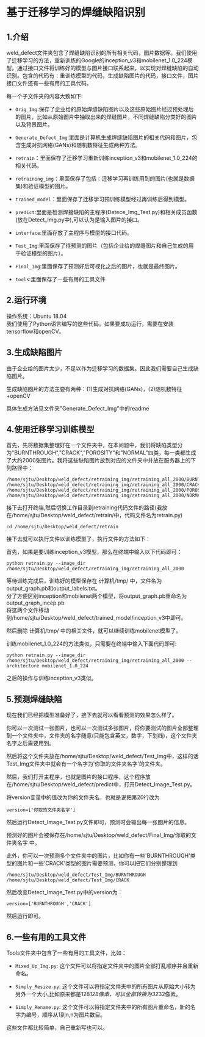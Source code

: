 # 基于迁移学习的焊缝缺陷识别

## 1.介绍


weld_defect文件夹包含了焊缝缺陷识别的所有相关代码，图片数据等。我们使用了迁移学习的方法，重新训练的Google的inception_v3和mobilenet_1.0_224模型。通过接口文件将训练好的模型与图片接口联系起来，以实现对焊缝缺陷的自动识别。包含的代码有：重训练模型的代码，生成缺陷图片的代码，接口文件，图片接口文件还有一些有用的工具代码。

每一个子文件夹的内容大致如下:

* ``Orig_Img``:保存了企业给的原始焊缝缺陷图片以及这些原始图片经过预处理后的图片，比如从原始图片中抽取出来的焊缝图片，不同焊缝缺陷分类好的图片以及背景图片。

* ``Generate_Defect_Img``:里面是计算机生成焊缝缺陷图片的相关代码和图片，包含生成对抗网络(GANs)和随机数特征生成两种方法。

* ``retrain``：里面保存了迁移学习重新训练inception_v3和mobilenet_1.0_224的相关代码。

* ``retraining_img``：里面保存了包括：迁移学习再训练用到的图片(也就是数据集)和验证模型的图片。

* ``trained_model``：里面保存了迁移学习预训练模型经过再训练后得到模型。

* ``predict``:里面是检测焊接缺陷的主程序(Detece_Img_Test.py)和相关成员函数(放在Detect_Img.py中),可以认为是输入图片的接口。

* ``interface``:里面存放了主程序与模型的接口代码。

* ``Test_Img``:里面保存了待预测的图片（包括企业给的焊缝图片和自己生成的用于验证模型的图片）。

* ``Final_Img``:里面保存了预测好后可视化之后的图片，也就是最终图片。

* ``tools``:里面保存了一些有用的工具文件


## 2.运行环境

操作系统：Ubuntu 18.04<br>
我们使用了Python语言编写的这些代码。如果要成功运行，需要在安装tensorflow和openCV。



## 3.生成缺陷图片

由于企业给的图片太少，不足以作为迁移学习的数据集。因此我们需要自己生成缺陷图片。

生成缺陷图片的方法主要有两种：(1)生成对抗网络(GANs)，(2)随机数特征+openCV

具体生成方法见文件夹"Generate_Defect_Img"中的readme

## 4.使用迁移学习训练模型

首先，先将数据集整理好在一个文件夹中，在本问题中，我们将缺陷类型分为"BURNTHROUGH","CRACK","POROSITY"和"NORMAL"四类，每一类都生成了大约2000张图片。我将这些缺陷图片放到对应的文件夹中并放在服务器上的下列路径中：

```
/home/sjtu/Desktop/weld_defect/retraining_img/retraining_all_2000/BURNTHROUGH
/home/sjtu/Desktop/weld_defect/retraining_img/retraining_all_2000/CRACK
/home/sjtu/Desktop/weld_defect/retraining_img/retraining_all_2000/POROSITY
/home/sjtu/Desktop/weld_defect/retraining_img/retraining_all_2000/NORMAL
```

接下去打开终端,然后切换工作目录到retraining代码文件的路径(我放在/home/sjtu/Desktop/weld_defect/retrain/中，代码文件名为retrain.py)

```
cd /home/sjtu/Desktop/weld_defect/retrain
```

接下去就可以执行文件以训练模型了，执行文件的方法如下：

首先，如果是要训练inception_v3模型，那么在终端中输入以下代码即可：

```
python retrain.py --image_dir /home/sjtu/Desktop/weld_defect/retraining_img/retraining_all_2000
```

等待训练完成后，训练好的模型保存在 计算机/tmp/ 中，文件名为output_graph.pb和output_labels.txt。<br>
分了方便区别inception和mobilenet两个模型，将output_graph.pb重命名为output_graph_incep.pb<br>
将这两个文件移动到/home/sjtu/Desktop/weld_defect/trained_model/inception_v3中即可。

然后删除 计算机/tmp/ 中的相关文件，就可以继续训练mobilenet模型了。

训练mobilenet_1.0_224的方法类似，只需要在终端中输入下面代码即可:

```
python retrain.py --image_dir /home/sjtu/Desktop/weld_defect/retraining_img/retraining_all_2000 --architecture mobilenet_1.0_224
```
之后的操作与训练inception_v3类似。


## 5.预测焊缝缺陷

现在我们已经把模型准备好了，接下去就可以看看预测的效果怎么样了。

你可以一次测试一张图片，也可以一次测试多张图片，将你要测试的图片全部整理到一个文件夹中，文件夹的名字随意(只能包含英文，数字，下划线)，这个文件夹名字之后需要用到。

然后将这个文件夹放在/home/sjtu/Desktop/weld_defect/Test_Img中，这样的话Test_Img文件夹中就会有一个名字为'你取的文件夹名字'的文件夹。

然后，我们打开主程序，也就是图片的接口程序，这个程序放在/home/sjtu/Desktop/weld_defect/predict中，打开Detect_Image_Test.py。

将version变量中的值改为你的文件夹名，也就是说把第20行改为

```
version=['你取的文件夹名字']
```

然后运行Detect_Image_Test.py文件即可，预测时会输出每一张图片的信息。

预测好的图片会被保存在/home/sjtu/Desktop/weld_defect/Final_Img/你取的文件夹名字 中。


此外，你可以一次预测多个文件夹中的图片，比如你有一些'BURNTHROUGH'类型的图片和一些'CRACK'类型的图片需要预测，你可以把它们分别整理到

```
/home/sjtu/Desktop/weld_defect/Test_Img/BURNTHROUGH
/home/sjtu/Desktop/weld_defect/Test_Img/CRACK
```

然后改变Detect_Image_Test.py中的version为：

```
version=['BURNTHROUGH','CRACK']
```

然后运行即可。



## 6.一些有用的工具文件

Tools文件夹中包含了一些有用的工具文件，比如：

* ``Mixed_Up_Img.py``: 这个文件可以将指定文件夹中的图片全部打乱顺序并且重新命名。

* ``Simply_Resize.py``: 这个文件可以将指定文件夹中的所有图片从原始大小转为另外一个大小,比如原来都是128*128像素，可以全部转换为32*32像素。

* ``Simply_Rename.py``: 这个文件可以将指定文件夹中的所有图片重命名，新的名字为编号，顺序从1到n,n为图片数目。

这些文件都比较简单，自己重新写也可以。
